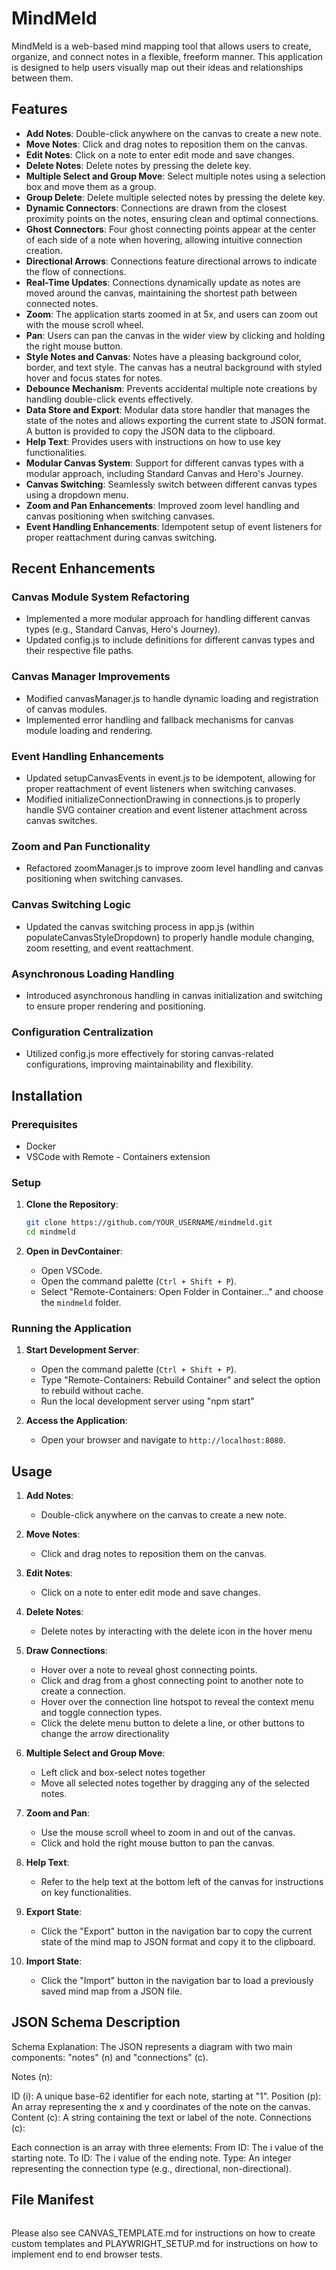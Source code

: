 # MindMeld

MindMeld is a web-based mind mapping tool that allows users to create, organize, and connect notes in a flexible, freeform manner. This application is designed to help users visually map out their ideas and relationships between them.

## Features

- **Add Notes**: Double-click anywhere on the canvas to create a new note.
- **Move Notes**: Click and drag notes to reposition them on the canvas.
- **Edit Notes**: Click on a note to enter edit mode and save changes.
- **Delete Notes**: Delete notes by pressing the delete key.
- **Multiple Select and Group Move**: Select multiple notes using a selection box and move them as a group.
- **Group Delete**: Delete multiple selected notes by pressing the delete key.
- **Dynamic Connectors**: Connections are drawn from the closest proximity points on the notes, ensuring clean and optimal connections.
- **Ghost Connectors**: Four ghost connecting points appear at the center of each side of a note when hovering, allowing intuitive connection creation.
- **Directional Arrows**: Connections feature directional arrows to indicate the flow of connections.
- **Real-Time Updates**: Connections dynamically update as notes are moved around the canvas, maintaining the shortest path between connected notes.
- **Zoom**: The application starts zoomed in at 5x, and users can zoom out with the mouse scroll wheel.
- **Pan**: Users can pan the canvas in the wider view by clicking and holding the right mouse button.
- **Style Notes and Canvas**: Notes have a pleasing background color, border, and text style. The canvas has a neutral background with styled hover and focus states for notes.
- **Debounce Mechanism**: Prevents accidental multiple note creations by handling double-click events effectively.
- **Data Store and Export**: Modular data store handler that manages the state of the notes and allows exporting the current state to JSON format. A button is provided to copy the JSON data to the clipboard.
- **Help Text**: Provides users with instructions on how to use key functionalities.
- **Modular Canvas System**: Support for different canvas types with a modular approach, including Standard Canvas and Hero's Journey.
- **Canvas Switching**: Seamlessly switch between different canvas types using a dropdown menu.
- **Zoom and Pan Enhancements**: Improved zoom level handling and canvas positioning when switching canvases.
- **Event Handling Enhancements**: Idempotent setup of event listeners for proper reattachment during canvas switching.

## Recent Enhancements

### Canvas Module System Refactoring

- Implemented a more modular approach for handling different canvas types (e.g., Standard Canvas, Hero's Journey).
- Updated config.js to include definitions for different canvas types and their respective file paths.

### Canvas Manager Improvements

- Modified canvasManager.js to handle dynamic loading and registration of canvas modules.
- Implemented error handling and fallback mechanisms for canvas module loading and rendering.

### Event Handling Enhancements

- Updated setupCanvasEvents in event.js to be idempotent, allowing for proper reattachment of event listeners when switching canvases.
- Modified initializeConnectionDrawing in connections.js to properly handle SVG container creation and event listener attachment across canvas switches.

### Zoom and Pan Functionality

- Refactored zoomManager.js to improve zoom level handling and canvas positioning when switching canvases.

### Canvas Switching Logic

- Updated the canvas switching process in app.js (within populateCanvasStyleDropdown) to properly handle module changing, zoom resetting, and event reattachment.

### Asynchronous Loading Handling

- Introduced asynchronous handling in canvas initialization and switching to ensure proper rendering and positioning.

### Configuration Centralization

- Utilized config.js more effectively for storing canvas-related configurations, improving maintainability and flexibility.

## Installation

### Prerequisites

- Docker
- VSCode with Remote - Containers extension

### Setup

1. **Clone the Repository**:

   ```bash
   git clone https://github.com/YOUR_USERNAME/mindmeld.git
   cd mindmeld
   ```

2. **Open in DevContainer**:
   - Open VSCode.
   - Open the command palette (`Ctrl + Shift + P`).
   - Select "Remote-Containers: Open Folder in Container..." and choose the `mindmeld` folder.

### Running the Application

1. **Start Development Server**:

   - Open the command palette (`Ctrl + Shift + P`).
   - Type "Remote-Containers: Rebuild Container" and select the option to rebuild without cache.
   - Run the local development server using "npm start"

2. **Access the Application**:
   - Open your browser and navigate to `http://localhost:8080`.

## Usage

1. **Add Notes**:

   - Double-click anywhere on the canvas to create a new note.

2. **Move Notes**:

   - Click and drag notes to reposition them on the canvas.

3. **Edit Notes**:

   - Click on a note to enter edit mode and save changes.

4. **Delete Notes**:

   - Delete notes by interacting with the delete icon in the hover menu

5. **Draw Connections**:

   - Hover over a note to reveal ghost connecting points.
   - Click and drag from a ghost connecting point to another note to create a connection.
   - Hover over the connection line hotspot to reveal the context menu and toggle connection types.
   - Click the delete menu button to delete a line, or other buttons to change the arrow directionality

6. **Multiple Select and Group Move**:

   - Left click and box-select notes together
   - Move all selected notes together by dragging any of the selected notes.

7. **Zoom and Pan**:

   - Use the mouse scroll wheel to zoom in and out of the canvas.
   - Click and hold the right mouse button to pan the canvas.

8. **Help Text**:

   - Refer to the help text at the bottom left of the canvas for instructions on key functionalities.

9. **Export State**:

   - Click the "Export" button in the navigation bar to copy the current state of the mind map to JSON format and copy it to the clipboard.

10. **Import State**:
    - Click the "Import" button in the navigation bar to load a previously saved mind map from a JSON file.

## JSON Schema Description
Schema Explanation: The JSON represents a diagram with two main components: "notes" (n) and "connections" (c).

Notes (n):

ID (i): A unique base-62 identifier for each note, starting at "1".
Position (p): An array representing the x and y coordinates of the note on the canvas.
Content (c): A string containing the text or label of the note.
Connections (c):

Each connection is an array with three elements:
From ID: The i value of the starting note.
To ID: The i value of the ending note.
Type: An integer representing the connection type (e.g., directional, non-directional).

## File Manifest

```

```

Please also see CANVAS_TEMPLATE.md for instructions on how to create custom templates and PLAYWRIGHT_SETUP.md for instructions on how to implement end to end browser tests.
